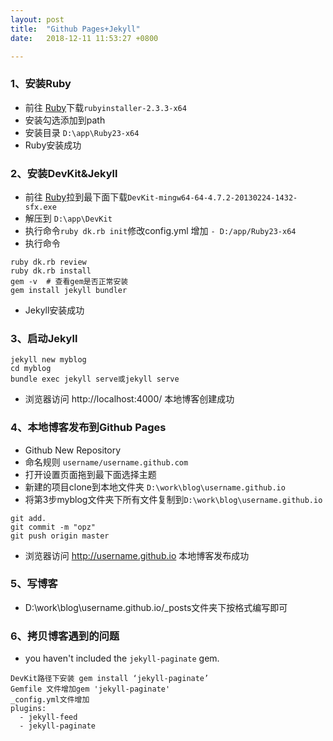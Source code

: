 ```yaml
---
layout: post
title:  "Github Pages+Jekyll"
date:   2018-12-11 11:53:27 +0800

---
```




### 1、安装Ruby

* 前往 [Ruby](http://rubyinstaller.org/downloads)下载```rubyinstaller-2.3.3-x64```
* 安装勾选添加到path
* 安装目录 ```D:\app\Ruby23-x64```
* Ruby安装成功

### 2、安装DevKit&Jekyll

* 前往 [Ruby](http://rubyinstaller.org/downloads)拉到最下面下载```DevKit-mingw64-64-4.7.2-20130224-1432-sfx.exe```
* 解压到 ```D:\app\DevKit```
* 执行命令```ruby dk.rb init```修改config.yml  增加  ```- D:/app/Ruby23-x64```
* 执行命令
```
ruby dk.rb review
ruby dk.rb install
gem -v	# 查看gem是否正常安装
gem install jekyll bundler
```
* Jekyll安装成功
	
### 3、启动Jekyll


```
jekyll new myblog
cd myblog
bundle exec jekyll serve或jekyll serve
```
* 浏览器访问 http://localhost:4000/ 本地博客创建成功

### 4、本地博客发布到Github Pages
		
* Github New Repository
* 命名规则 ```username/username.github.com```
* 打开设置页面拖到最下面选择主题
* 新建的项目clone到本地文件夹 ```D:\work\blog\username.github.io```
* 将第3步myblog文件夹下所有文件复制到```D:\work\blog\username.github.io```
```
git add.
git commit -m "opz"
git push origin master
```
* 浏览器访问 http://username.github.io 本地博客发布成功
	
	
### 5、写博客
	
* D:\work\blog\username.github.io/_posts文件夹下按格式编写即可

### 6、拷贝博客遇到的问题

* you haven't included the `jekyll-paginate` gem. 

```
DevKit路径下安装 gem install ‘jekyll-paginate’
Gemfile 文件增加gem 'jekyll-paginate'
_config.yml文件增加
plugins:
  - jekyll-feed
  - jekyll-paginate
```



